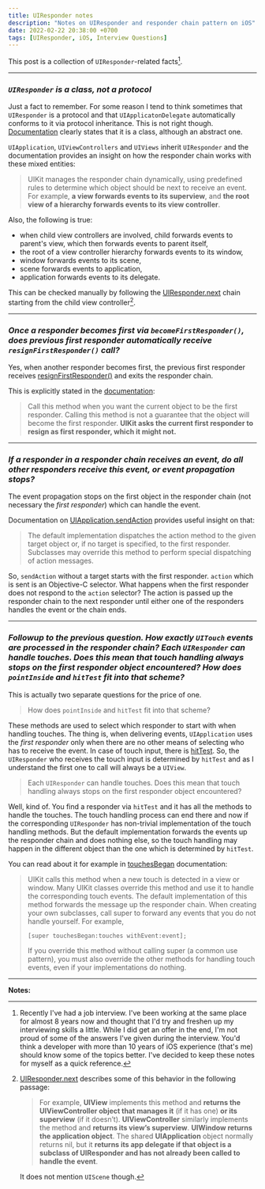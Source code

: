 ```yaml
---
title: UIResponder notes
description: "Notes on UIResponder and responder chain pattern on iOS"
date: 2022-02-22 20:38:00 +0700
tags: [UIResponder, iOS, Interview Questions]
---
```


This post is a collection of `UIResponder`-related facts[^why].

[^why]: Recently I've had a job interview. I've been working at the same place for almost 8 years now and thought that I'd try and freshen up my interviewing skills a little. While I did get an offer in the end, I'm not proud of some of the answers I've given during the interview. You'd think a developer with more than 10 years of iOS experience (that's me) should know some of the topics better. I've decided to keep these notes for myself as a quick reference.

----

### _`UIResponder` is a class, not a protocol_

Just a fact to remember. For some reason I tend to think sometimes that `UIResponder` is a protocol and that `UIApplicatonDelegate` automatically conforms to it via protocol inheritance. This is not right though. [Documentation][UIResponder] clearly states that it is a class, although an abstract one.

`UIApplication`, `UIViewControllers` and `UIViews` inherit `UIResponder` and the documentation provides an insight on how the responder chain works with these mixed entities:

> UIKit manages the responder chain dynamically, using predefined rules to determine which object should be next to receive an event. For example, **a view forwards events to its superview**, and **the root view of a hierarchy forwards events to its view controller**.

Also, the following is true:

- when child view controllers are involved, child forwards events to parent's view, which then forwards events to parent itself,
- the root of a view controller hierarchy forwards events to its window,
- window forwards events to its scene,
- scene forwards events to application,
- application forwards events to its delegate.

This can be checked manually by following the [UIResponder.next][UIResponder.next] chain starting from the child view controller[^next-docs].

[^next-docs]: [UIResponder.next][UIResponder.next] describes some of this behavior in the following passage:

    > For example, **UIView** implements this method and **returns the UIViewController object that manages it** (if it has one) **or its superview** (if it doesn’t). **UIViewController** similarly implements the method and **returns its view’s superview**. **UIWindow returns the application object**. The shared **UIApplication** object normally returns nil, but it **returns its app delegate if that object is a subclass of UIResponder and has not already been called to handle the event**.

    It does not mention `UIScene` though.


----

### _Once a responder becomes first via `becomeFirstResponder()`, does previous first responder automatically receive `resignFirstResponder()` call?_

Yes, when another responder becomes first, the previous first responder receives [resignFirstResponder()][resignFirstResponder] and exits the responder chain.

This is explicitly stated in the [documentation][becomeFirstResponder]:

> Call this method when you want the current object to be the first responder. Calling this method is not a guarantee that the object will become the first responder. **UIKit asks the current first responder to resign as first responder, which it might not.**

----

### _If a responder in a responder chain receives an event, do all other responders receive this event, or event propagation stops?_

The event propagation stops on the first object in the responder chain (not necessary the _first responder_) which can handle the event.

Documentation on [UIApplication.sendAction][sendAction] provides useful insight on that:

> The default implementation dispatches the action method to the given target object or, if no target is specified, to the first responder. Subclasses may override this method to perform special dispatching of action messages.

So, `sendAction` without a target starts with the first responder. `action` which is sent is an Objective-C selector. What happens when the first responder does not respond to the `action` selector? The action is passed up the responder chain to the next responder until either one of the responders handles the event or the chain ends.

----

### _Followup to the previous question. How exactly `UITouch` events are processed in the responder chain? Each `UIResponder` can handle touches. Does this mean that touch handling always stops on the first responder object encountered? How does `pointInside` and `hitTest` fit into that scheme?_

This is actually two separate questions for the price of one.

> How does `pointInside` and `hitTest` fit into that scheme?

These methods are used to select which responder to start with when handling touches. The thing is, when delivering events, `UIApplication` uses the _first responder_ only when there are no other means of selecting who has to receive the event. In case of touch input, there is [hitTest][hitTest]. So, the `UIResponder` who receives the touch input is determined by `hitTest` and as I understand the first one to call will always be a `UIView`.

> Each `UIResponder` can handle touches. Does this mean that touch handling always stops on the first responder object encountered?

Well, kind of. You find a responder via `hitTest` and it has all the methods to handle the touches. The touch handling process can end there and now if the corresponding `UIResponder` has non-trivial implementation of the touch handling methods. But the default implementation forwards the events up the responder chain and does nothing else, so the touch handling may happen in the different object than the one which is determined by `hitTest`.

You can read about it for example in [touchesBegan][touchesBegan] documentation:

> UIKit calls this method when a new touch is detected in a view or window. Many UIKit classes override this method and use it to handle the corresponding touch events. The default implementation of this method forwards the message up the responder chain. When creating your own subclasses, call super to forward any events that you do not handle yourself. For example,
>
> `[super touchesBegan:touches withEvent:event];`
>
> If you override this method without calling super (a common use pattern), you must also override the other methods for handling touch events, even if your implementations do nothing.

----

<!-- links -->
[UIResponder]: https://developer.apple.com/documentation/uikit/uiresponder
[UIResponder.next]: https://developer.apple.com/documentation/uikit/uiresponder/1621099-next
[becomeFirstResponder]: https://developer.apple.com/documentation/uikit/uiresponder/1621113-becomefirstresponder
[resignFirstResponder]: https://developer.apple.com/documentation/uikit/uiresponder/1621097-resignfirstresponder
[sendAction]: https://developer.apple.com/documentation/uikit/uiapplication/1622946-sendaction
[hitTest]: https://developer.apple.com/documentation/uikit/uiview/1622469-hittest
[touchesBegan]: https://developer.apple.com/documentation/uikit/uiresponder/1621142-touchesbegan

**Notes:**
